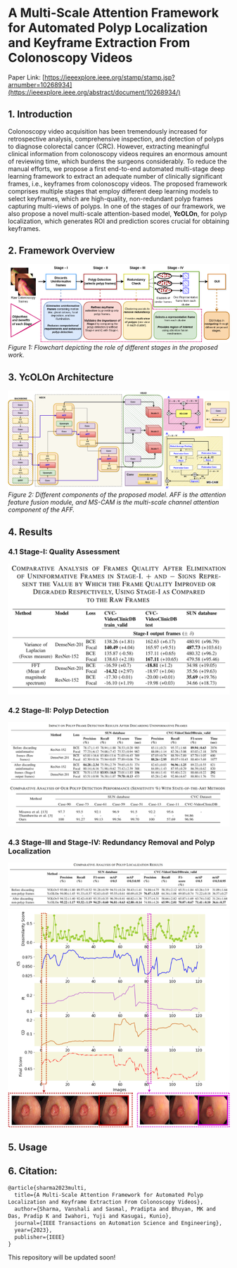 # A Multi-Scale Attention Framework for Automated Polyp Localization and Keyframe Extraction From Colonoscopy Videos

Paper Link: [https://ieeexplore.ieee.org/stamp/stamp.jsp?arnumber=10268934](https://ieeexplore.ieee.org/abstract/document/10268934/)

## 1. Introduction
Colonoscopy video acquisition has been tremendously increased for retrospective analysis, comprehensive inspection, and detection of polyps to diagnose colorectal cancer (CRC). However, extracting meaningful clinical information from
colonoscopy videos requires an enormous amount of reviewing time, which burdens the surgeons considerably. To reduce the manual efforts, we propose a first end-to-end automated multi-stage deep learning framework to extract an adequate number of clinically significant frames, i.e., keyframes from colonoscopy videos. The proposed framework comprises multiple stages that employ different deep learning models to select keyframes, which are high-quality, non-redundant polyp frames capturing multi-views of polyps. In one of the stages of our framework, we also propose a novel multi-scale attention-based model, **YcOLOn**, for polyp localization, which generates ROI and prediction scores crucial for obtaining keyframes. 

## 2. Framework Overview
![Flowchart depicting the role of different stages in the proposed work](figures/framework.png)
*Figure 1:  Flowchart depicting the role of different stages in the proposed work.*

## 3. YcOLOn Architecture
![Different components of the proposed model.](figures/YcOLOn.png)
*Figure 2: Different components of the proposed model. AFF is the attention feature fusion module, and MS-CAM is the multi-scale channel attention component of the AFF.*

## 4. Results
### 4.1 Stage-I: Quality Assessment
![Stage-I](figures/Table1.png)

### 4.2 Stage-II: Polyp Detection
![Stage-IIa](figures/Table2.png)
![Stage-IIb](figures/Table3.png)

### 4.3 Stage-III and Stage-IV: Redundancy Removal and Polyp Localization
![Stage-IV](figures/Table4.png)
![Score graph](figures/score_graph.png)

## 5. Usage

## 6. Citation:
```
@article{sharma2023multi,
  title={A Multi-Scale Attention Framework for Automated Polyp Localization and Keyframe Extraction From Colonoscopy Videos},
  author={Sharma, Vanshali and Sasmal, Pradipta and Bhuyan, MK and Das, Pradip K and Iwahori, Yuji and Kasugai, Kunio},
  journal={IEEE Transactions on Automation Science and Engineering},
  year={2023},
  publisher={IEEE}
}
```

This repository will be updated soon!
